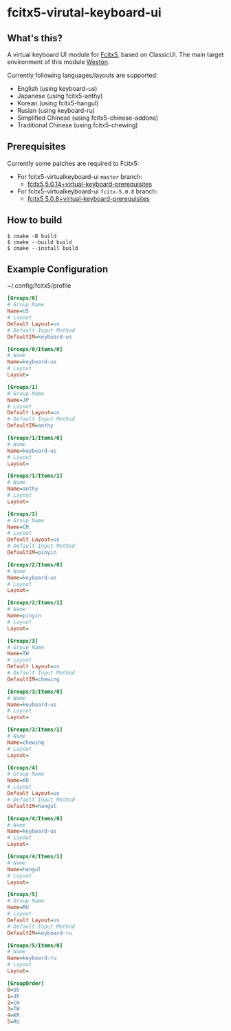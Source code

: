 # fcitx5-virutal-keyboard-ui

## What's this?

A virtual keyboard UI module for [Fcitx5](https://github.com/fcitx/fcitx5), based on ClassicUI.
The main target environment of this module [Weston](https://gitlab.freedesktop.org/wayland/weston/).

Currently following languages/layouts are supported:

* English (using keyboard-us)
* Japanese (using fcitx5-anthy)
* Korean (using fcitx5-hangul)
* Rusian (using keyboard-ru)
* Simplified Chinese (using fcitx5-chinese-addons)
* Traditional Chinese (using fcitx5-chewing)

## Prerequisites

Currently some patches are required to Fcitx5:

* For fcitx5-virtualkeyboard-ui `master` branch:
  * [fcitx5 5.0.14+virtual-keyboard-prerequisites](https://github.com/clear-code/fcitx5/tree/5.0.14%2Bvirtual-keyboard-prerequisites)
* For fcitx5-virtualkeyboard-ui `fcitx-5.0.8` branch:
  * [fcitx5 5.0.8+virtual-keyboard-prerequisites](https://github.com/clear-code/fcitx5/tree/5.0.8%2Bvirtual-keyboard-prerequisites)

## How to build

```console
$ cmake -B build
$ cmake --build build
$ cmake --install build
```

## Example Configuration

~/.config/fcitx5/profile
```ini
[Groups/0]
# Group Name
Name=US
# Layout
Default Layout=us
# Default Input Method
DefaultIM=keyboard-us

[Groups/0/Items/0]
# Name
Name=keyboard-us
# Layout
Layout=

[Groups/1]
# Group Name
Name=JP
# Layout
Default Layout=us
# Default Input Method
DefaultIM=anthy

[Groups/1/Items/0]
# Name
Name=keyboard-us
# Layout
Layout=

[Groups/1/Items/1]
# Name
Name=anthy
# Layout
Layout=

[Groups/2]
# Group Name
Name=CH
# Layout
Default Layout=us
# Default Input Method
DefaultIM=pinyin

[Groups/2/Items/0]
# Name
Name=keyboard-us
# Layout
Layout=

[Groups/2/Items/1]
# Name
Name=pinyin
# Layout
Layout=

[Groups/3]
# Group Name
Name=TW
# Layout
Default Layout=us
# Default Input Method
DefaultIM=chewing

[Groups/3/Items/0]
# Name
Name=keyboard-us
# Layout
Layout=

[Groups/3/Items/1]
# Name
Name=chewing
# Layout
Layout=

[Groups/4]
# Group Name
Name=KR
# Layout
Default Layout=us
# Default Input Method
DefaultIM=hangul

[Groups/4/Items/0]
# Name
Name=keyboard-us
# Layout
Layout=

[Groups/4/Items/1]
# Name
Name=hangul
# Layout
Layout=

[Groups/5]
# Group Name
Name=RU
# Layout
Default Layout=us
# Default Input Method
DefaultIM=keyboard-ru

[Groups/5/Items/0]
# Name
Name=keyboard-ru
# Layout
Layout=

[GroupOrder]
0=US
1=JP
2=CH
3=TW
4=KR
5=RU
```

